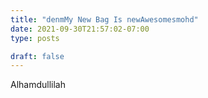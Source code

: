 ```yaml
---
title: "denmMy New Bag Is newAwesomesmohd"
date: 2021-09-30T21:57:02-07:00
type: posts

draft: false
---
```


Alhamdullilah
